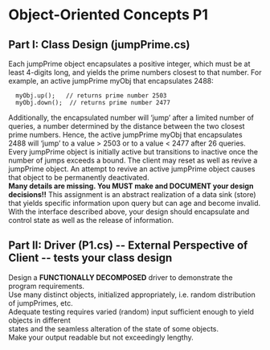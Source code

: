 # Object-Oriented Concepts P1

## Part I: Class Design (jumpPrime.cs)

Each jumpPrime object encapsulates a positive integer, which must be at least 4-digits long, and yields the prime numbers closest to that number. For example, an active jumpPrime myObj that encapsulates 2488:

```
  myObj.up();   // returns prime number 2503
  myObj.down();  // returns prime number 2477
```

Additionally, the encapsulated number will ‘jump’ after a limited number of queries, a number determined by the distance between the two closest prime numbers. Hence, the active jumpPrime myObj that encapsulates 2488 will ‘jump’ to a value > 2503 or to a value < 2477 after 26 queries. Every jumpPrime object is initially active but transitions to inactive once the number of jumps exceeds a bound. The client may reset as well as revive a jumpPrime object. An attempt to revive an active jumpPrime object causes that object to be permanently deactivated.  
**Many details are missing. You MUST make and DOCUMENT your design decisions!!**
This assignment is an abstract realization of a data sink (store) that yields specific information upon query but can age and become invalid. With the interface described above, your design should encapsulate and control state as well as the release of information.

## Part II: Driver (P1.cs) -- External Perspective of Client -- tests your class design

Design a **FUNCTIONALLY DECOMPOSED** driver to demonstrate the program requirements.  
Use many distinct objects, initialized appropriately, i.e. random distribution of jumpPrimes, etc.  
Adequate testing requires varied (random) input sufficient enough to yield objects in different  
states and the seamless alteration of the state of some objects.  
Make your output readable but not exceedingly lengthy.
